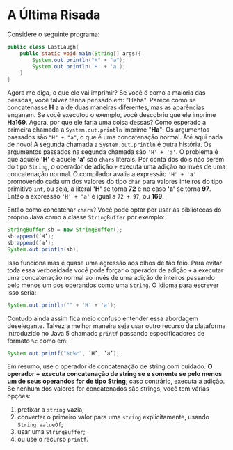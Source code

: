 # A Última Risada

Considere o seguinte programa: 

```java
public class LastLaugh{
	public static void main(String[] args){
		System.out.println("H" + "a");
		System.out.println('H' + 'a');
	}
}
```
Agora me diga, o que ele vai imprimir? Se você é como a maioria das pessoas, você talvez tenha pensado em: "Haha". Parece como se concatenasse **H** a **a** de duas maneiras diferentes, mas as aparências enganam. Se você executou o exemplo, você descobriu que ele imprime **Ha169**. Agora, por que ele faria uma coisa dessas?
Como esperado a primeira chamada a `System.out.println` imprime "**Ha**": Os argumentos passados são `"H" + "a"`, o que é uma concatenação normal. Até aqui nada de novo! A segunda chamada a `System.out.println` é outra história. Os argumentos passados na segunda chamada são `'H' + 'a'`. O problema é que aquele **'H'** e aquele **'a'** são `chars` literais. Por conta dos dois não serem do tipo `String`, o operador de adição `+` executa uma adição ao invés de uma concatenação normal. 
O compilador avalia a expressão `'H' + 'a'` promovendo cada um dos valores do tipo `char` para valores inteiros do tipo primitivo `int`, ou seja, a literal **'H'** se torna **72** e no caso **'a'** se torna **97**. Então a expressão `'H' + 'a'` é igual a `72 + 97`, ou **169**.

Então como concatenar `chars`? Você pode optar por usar as bibliotecas do próprio Java como a classe `StringBuffer` por exemplo:

```java 
StringBuffer sb = new StringBuffer();
sb.append(’H’);
sb.append(’a’);
System.out.println(sb);
```
Isso funciona mas é quase uma agressão aos olhos de tão feio. Para evitar toda essa verbosidade você pode forçar o operador de adição `+` a executar uma concatenação normal ao invés de uma adição de inteiros passando pelo menos um dos operandos como uma `String`. O idioma para escrever isso seria: 

```java 
System.out.println("" + 'H' + 'a');
```

Contudo ainda assim fica meio confuso entender essa abordagem deselegante. Talvez a melhor maneira seja usar outro recurso da plataforma introduzido no Java 5 chamado `printf` passando especificadores de formato `%c` como em: 

```java 
System.out.printf("%c%c", ’H’, ’a’);
```

Em resumo, use o operador de concatenação de string com cuidado. **O operador + executa concatenação de string se e somente se pelo menos um de seus operandos for de tipo String**; caso contrário, executa a adição. Se nenhum dos valores for concatenados são strings, você tem várias opções: 

1. prefixar a `string` vazia; 
2. converter o primeiro valor para uma `string` explicitamente, usando `String.valueOf`; 
3. usar uma `StringBuffer`; 
4. ou use o recurso `printf`.



